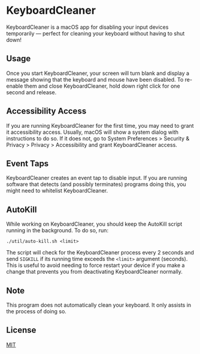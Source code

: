 # KeyboardCleaner
KeyboardCleaner is a macOS app for disabling your input devices temporarily &mdash; perfect for cleaning your keyboard without having to shut down!

## Usage
Once you start KeyboardCleaner, your screen will turn blank and display a message showing that the keyboard and mouse have been disabled. To re-enable them and close KeyboardCleaner, hold down right click for one second and release.

## Accessibility Access
If you are running KeyboardCleaner for the first time, you may need to grant it accessibility access. Usually, macOS will show a system dialog with instructions to do so. If it does not, go to System Preferences > Security & Privacy > Privacy > Accessibility and grant KeyboardCleaner access.

## Event Taps
KeyboardCleaner creates an event tap to disable input. If you are running software that detects (and possibly terminates) programs doing this, you might need to whitelist KeyboardCleaner.

## AutoKill
While working on KeyboardCleaner, you should keep the AutoKill script running in the background. To do so, run:
```
./util/auto-kill.sh <limit>
```
The script will check for the KeyboardCleaner process every 2 seconds and send `SIGKILL` if its running time exceeds the `<limit>` argument (seconds). This is useful to avoid needing to force restart your device if you make a change that prevents you from deactivating KeyboardCleaner normally.

## Note
This program does not automatically clean your keyboard. It only assists in the process of doing so.

## License
[MIT](LICENSE)

